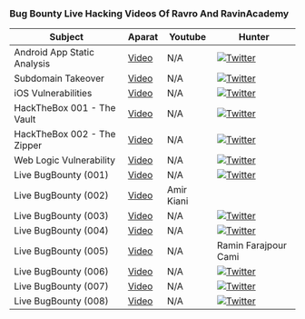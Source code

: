 ### Bug Bounty Live Hacking Videos Of Ravro And RavinAcademy


|Subject|Aparat|Youtube|Hunter|
|----------------------|--------------------|--------------------|------------------
|Android App Static Analysis|[Video](https://www.aparat.com/v/d5kTw)|N/A|[![Twitter](https://img.shields.io/badge/twitter-@thisismoreti-blue.svg)](https://twitter.com/thisismoreti)
|Subdomain Takeover|[Video](https://www.aparat.com/v/AQVwk)|N/A|[![Twitter](https://img.shields.io/badge/twitter-@Sin_Khe-blue.svg)](https://twitter.com/Sin_Khe)
|iOS Vulnerabilities|[Video](https://www.aparat.com/v/3V68g)|N/A|[![Twitter](https://img.shields.io/badge/twitter-@Sin_Khe-blue.svg)](https://twitter.com/Sin_Khe)
|HackTheBox 001 - The Vault|[Video](https://www.aparat.com/v/ec126)|N/A|[![Twitter](https://img.shields.io/badge/twitter-@Sin_Khe-blue.svg)](https://twitter.com/Sin_Khe)
|HackTheBox 002 - The Zipper|[Video](https://www.aparat.com/v/FUa3b)|N/A|[![Twitter](https://img.shields.io/badge/twitter-@Sin_Khe-blue.svg)](https://twitter.com/Sin_Khe)
|Web Logic Vulnerability|[Video](https://www.aparat.com/v/fVj7v)|N/A|[![Twitter](https://img.shields.io/badge/twitter-@Sin_Khe-blue.svg)](https://twitter.com/Sin_Khe)
|Live BugBounty (001)|[Video](https://www.aparat.com/v/mJNup)|N/A|[![Twitter](https://img.shields.io/badge/twitter-@Pouyadarabi-blue.svg)](https://twitter.com/Pouyadarabi)
|Live BugBounty (002)|[Video](https://www.aparat.com/v/kDeuN)|Amir Kiani
|Live BugBounty (003)|[Video](https://www.aparat.com/v/rmKdA)|N/A|[![Twitter](https://img.shields.io/badge/twitter-@r00t98-blue.svg)](https://twitter.com/r00t98)
|Live BugBounty (004)|[Video](https://www.aparat.com/v/U0b6j)|N/A|[![Twitter](https://img.shields.io/badge/twitter-@meisamrce-blue.svg)](https://twitter.com/meisamrce)
|Live BugBounty (005)|[Video](https://www.aparat.com/v/x9efB)|N/A|Ramin Farajpour Cami
|Live BugBounty (006)|[Video](https://www.aparat.com/v/r0BKD)|N/A|[![Twitter](https://img.shields.io/badge/twitter-@NaserifardA-blue.svg)](https://twitter.com/NaserifardA)
|Live BugBounty (007)|[Video](https://www.aparat.com/v/nJFmq)|N/A|[![Twitter](https://img.shields.io/badge/twitter-@thisismoreti-blue.svg)](https://twitter.com/thisismoreti)
|Live BugBounty (008)|[Video](https://www.aparat.com/v/7do4w)|N/A|[![Twitter](https://img.shields.io/badge/twitter-@NaserifardA-blue.svg)](https://twitter.com/NaserifardA)
